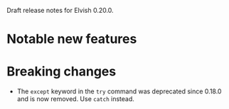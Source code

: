 Draft release notes for Elvish 0.20.0.

# Notable new features

# Breaking changes

-   The `except` keyword in the `try` command was deprecated since 0.18.0 and is
    now removed. Use `catch` instead.
